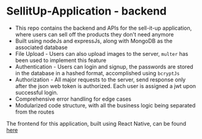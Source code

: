# SellitUp-Application - backend
- This repo contains the backend and APIs for the sell-it-up application, where users can sell off the products they don't need anymore
- Built using nodeJs and expressJs, along with MongoDB as the associated database
- File Upload - Users can also upload images to the server, `multer` has been used to implement this feature
- Authentication - Users can login and signup, the passwords are stored in the database in a hashed format, accomplished using `bcryptJs`
- Authorization - All major requests to the server, send response only after the json web token is authorized. Each user is assigned a jwt upon successful login.
- Comprehensive error handling for edge cases 
- Modularized code structure, with all the business logic being separated from the routes

The frontend for this application, built using React Native, can be found [here](https://github.com/dhairay-thakur/SellItUp-Application---Frontend/)
